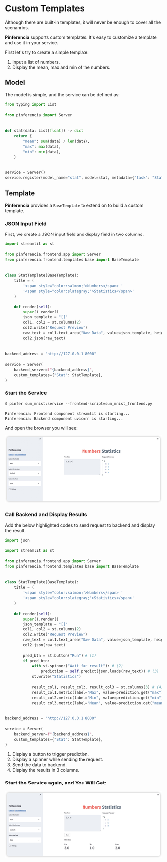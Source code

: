 # Custom Templates

Although there are built-in templates, it will never be enough to cover all the scenanrios.

**Pinferencia** supports custom templates. It's easy to customize a template and use it in your service.

First let's try to create a simple template:

1. Input a list of numbers.
2. Display the mean, max and min of the numbers.

## Model

The model is simple, and the service can be defined as:

```python title="app.py" linenums="1"
from typing import List

from pinferencia import Server


def stat(data: List[float]) -> dict:
    return {
        "mean": sum(data) / len(data),
        "max": max(data),
        "min": min(data),
    }


service = Server()
service.register(model_name="stat", model=stat, metadata={"task": "Stat"})
```

## Template

**Pinferencia** provides a `BaseTemplate` to extend on to build a custom template.

### JSON Input Field

First, we create a JSON input field and display field in two columns.

```python title="frontend.py" linenums="1"
import streamlit as st

from pinferencia.frontend.app import Server
from pinferencia.frontend.templates.base import BaseTemplate


class StatTemplate(BaseTemplate):
    title = (
        '<span style="color:salmon;">Numbers</span> '
        '<span style="color:slategray;">Statistics</span>'
    )

    def render(self):
        super().render()
        json_template = "[]"
        col1, col2 = st.columns(2)
        col2.write("Request Preview")
        raw_text = col1.text_area("Raw Data", value=json_template, height=150)
        col2.json(raw_text)


backend_address = "http://127.0.0.1:8000"

service = Server(
    backend_server=f"{backend_address}",
    custom_templates={"Stat": StatTemplate},
)
```

### Start the Service

<div class="termy">

```console
$ pinfer sum_mnist:service --frontend-script=sum_mnist_frontend.py

Pinferencia: Frontend component streamlit is starting...
Pinferencia: Backend component uvicorn is starting...
```

</div>

And open the browser you will see:

![INPUT](/assets/images/examples/custom-input-json.jpg)

### Call Backend and Display Results

Add the below highlighted codes to send request to backend and display the result.

```python title="frontend.py" linenums="1" hl_lines="23-32"
import json

import streamlit as st

from pinferencia.frontend.app import Server
from pinferencia.frontend.templates.base import BaseTemplate


class StatTemplate(BaseTemplate):
    title = (
        '<span style="color:salmon;">Numbers</span> '
        '<span style="color:slategray;">Statistics</span>'
    )

    def render(self):
        super().render()
        json_template = "[]"
        col1, col2 = st.columns(2)
        col2.write("Request Preview")
        raw_text = col1.text_area("Raw Data", value=json_template, height=150)
        col2.json(raw_text)

        pred_btn = st.button("Run") # (1)
        if pred_btn:
            with st.spinner("Wait for result"): # (2)
                prediction = self.predict(json.loads(raw_text)) # (3)
            st.write("Statistics")

            result_col1, result_col2, result_col3 = st.columns(3) # (4)
            result_col1.metric(label="Max", value=prediction.get("max"))
            result_col2.metric(label="Min", value=prediction.get("min"))
            result_col3.metric(label="Mean", value=prediction.get("mean"))


backend_address = "http://127.0.0.1:8000"

service = Server(
    backend_server=f"{backend_address}",
    custom_templates={"Stat": StatTemplate},
)

```

1. Display a button to trigger prediction.
2. Display a spinner while sending the request.
3. Send the data to backend.
4. Display the results in 3 columns.

### Start the Service again, and You Will Get:

![INPUT](/assets/images/examples/custom-template.jpg)
